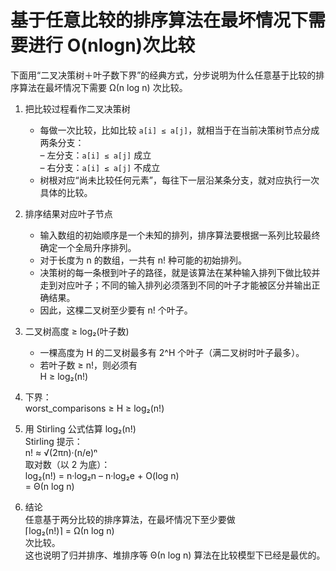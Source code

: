 # 基于任意比较的排序算法在最坏情况下需要进行 O(nlogn)次比较

下面用“二叉决策树＋叶子数下界”的经典方式，分步说明为什么任意基于比较的排序算法在最坏情况下需要 Ω(n log n) 次比较。

1. 把比较过程看作二叉决策树

   - 每做一次比较，比如比较 `a[i] ≤ a[j]`，就相当于在当前决策树节点分成两条分支：  
     – 左分支：`a[i] ≤ a[j]` 成立  
     – 右分支：`a[i] ≤ a[j]` 不成立
   - 树根对应“尚未比较任何元素”，每往下一层沿某条分支，就对应执行一次具体的比较。

2. 排序结果对应叶子节点

   - 输入数组的初始顺序是一个未知的排列，排序算法要根据一系列比较最终确定一个全局升序排列。
   - 对于长度为 n 的数组，一共有 n! 种可能的初始排列。
   - 决策树的每一条根到叶子的路径，就是该算法在某种输入排列下做比较并走到对应叶子；不同的输入排列必须落到不同的叶子才能被区分并输出正确结果。
   - 因此，这棵二叉树至少要有 n! 个叶子。

3. 二叉树高度 ≥ log₂(叶子数)

   - 一棵高度为 H 的二叉树最多有 2^H 个叶子（满二叉树时叶子最多）。
   - 若叶子数 ≥ n!，则必须有  
     H ≥ log₂(n!)

4. 下界：  
    worst­_comparisons ≥ H ≥ log₂(n!)

5. 用 Stirling 公式估算 log₂(n!)  
   Stirling 提示：  
    n! ≈ √(2πn)·(n/e)ⁿ  
   取对数（以 2 为底）：  
    log₂(n!) = n·log₂n – n·log₂e + O(log n)  
   = Θ(n log n)

6. 结论  
   任意基于两分比较的排序算法，在最坏情况下至少要做  
    ⌈log₂(n!)⌉ = Ω(n log n)  
   次比较。  
   这也说明了归并排序、堆排序等 Θ(n log n) 算法在比较模型下已经是最优的。
